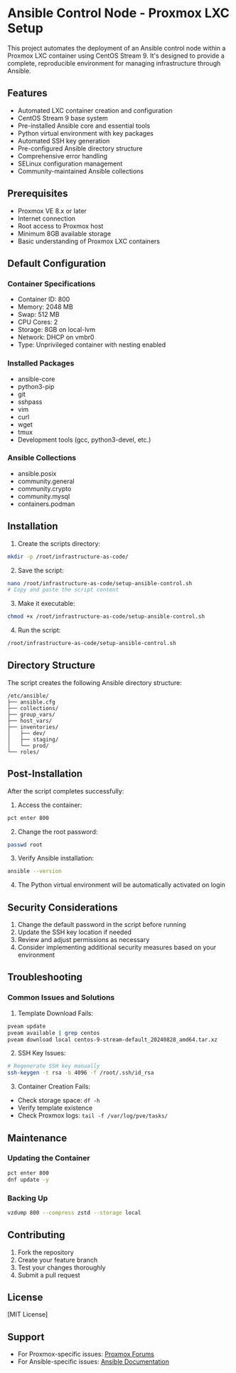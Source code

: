 # Ansible Control Node - Proxmox LXC Setup

This project automates the deployment of an Ansible control node within a Proxmox LXC container using CentOS Stream 9. It's designed to provide a complete, reproducible environment for managing infrastructure through Ansible.

## Features

- Automated LXC container creation and configuration
- CentOS Stream 9 base system
- Pre-installed Ansible core and essential tools
- Python virtual environment with key packages
- Automated SSH key generation
- Pre-configured Ansible directory structure
- Comprehensive error handling
- SELinux configuration management
- Community-maintained Ansible collections

## Prerequisites

- Proxmox VE 8.x or later
- Internet connection
- Root access to Proxmox host
- Minimum 8GB available storage
- Basic understanding of Proxmox LXC containers

## Default Configuration

### Container Specifications
- Container ID: 800
- Memory: 2048 MB
- Swap: 512 MB
- CPU Cores: 2
- Storage: 8GB on local-lvm
- Network: DHCP on vmbr0
- Type: Unprivileged container with nesting enabled

### Installed Packages
- ansible-core
- python3-pip
- git
- sshpass
- vim
- curl
- wget
- tmux
- Development tools (gcc, python3-devel, etc.)

### Ansible Collections
- ansible.posix
- community.general
- community.crypto
- community.mysql
- containers.podman

## Installation

1. Create the scripts directory:
```bash
mkdir -p /root/infrastructure-as-code/
```

2. Save the script:
```bash
nano /root/infrastructure-as-code/setup-ansible-control.sh
# Copy and paste the script content
```

3. Make it executable:
```bash
chmod +x /root/infrastructure-as-code/setup-ansible-control.sh
```

4. Run the script:
```bash
/root/infrastructure-as-code/setup-ansible-control.sh
```

## Directory Structure

The script creates the following Ansible directory structure:
```
/etc/ansible/
├── ansible.cfg
├── collections/
├── group_vars/
├── host_vars/
├── inventories/
│   ├── dev/
│   ├── staging/
│   └── prod/
└── roles/
```

## Post-Installation

After the script completes successfully:

1. Access the container:
```bash
pct enter 800
```

2. Change the root password:
```bash
passwd root
```

3. Verify Ansible installation:
```bash
ansible --version
```

4. The Python virtual environment will be automatically activated on login

## Security Considerations

1. Change the default password in the script before running
2. Update the SSH key location if needed
3. Review and adjust permissions as necessary
4. Consider implementing additional security measures based on your environment

## Troubleshooting

### Common Issues and Solutions

1. Template Download Fails:
```bash
pveam update
pveam available | grep centos
pveam download local centos-9-stream-default_20240828_amd64.tar.xz
```

2. SSH Key Issues:
```bash
# Regenerate SSH key manually
ssh-keygen -t rsa -b 4096 -f /root/.ssh/id_rsa
```

3. Container Creation Fails:
- Check storage space: `df -h`
- Verify template existence
- Check Proxmox logs: `tail -f /var/log/pve/tasks/`

## Maintenance

### Updating the Container
```bash
pct enter 800
dnf update -y
```

### Backing Up
```bash
vzdump 800 --compress zstd --storage local
```

## Contributing

1. Fork the repository
2. Create your feature branch
3. Test your changes thoroughly
4. Submit a pull request

## License

[MIT License]

## Support

- For Proxmox-specific issues: [Proxmox Forums](https://forum.proxmox.com)
- For Ansible-specific issues: [Ansible Documentation](https://docs.ansible.com)

